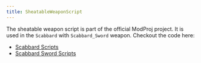 ```yaml
---
title: SheatableWeaponScript
---
```


The sheatable weapon script is part of the official ModProj project. It is used in the `Scabbard` with `Scabbard_Sword` weapon.
Checkout the code here: 
* [Scabbard Scripts](https://github.com/fonzieyang/BTModToolkit/tree/master/ModProj/Assets/Build/Scabbard/Script)
* [Scabbard Sword Scripts](https://github.com/fonzieyang/BTModToolkit/tree/master/ModProj/Assets/Build/Scabbard_Sword/Script)
